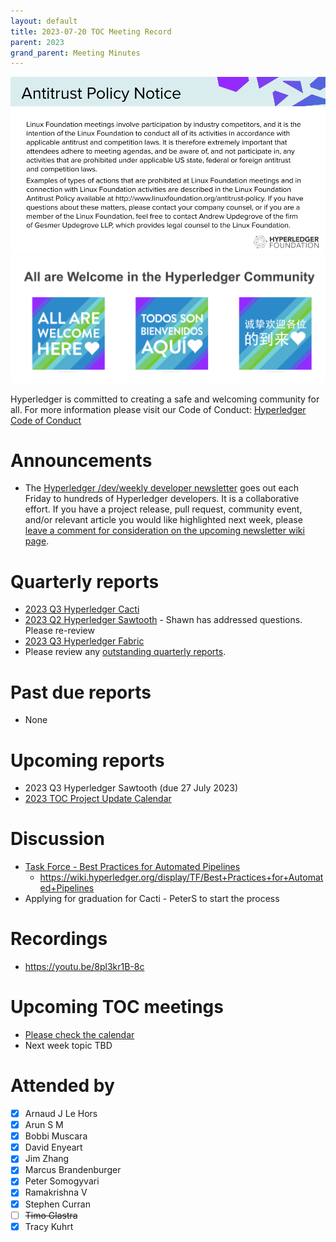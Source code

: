 ```yaml
---
layout: default
title: 2023-07-20 TOC Meeting Record
parent: 2023
grand_parent: Meeting Minutes
---
```

![Antitrust Policy Notice](../images/antitrust-policy-notice.png "Antitrust Policy Notice")
![All are Welcome in the Hyperledger Community](../images/all-are-welcome.png "All are Welcome in the Hyperledger Community")

Hyperledger is committed to creating a safe and welcoming community for all. For more information please visit our Code of Conduct: [Hyperledger Code of Conduct](https://toc.hyperledger.org/governing-documents/code-of-conduct.html)

# Announcements
* The [Hyperledger /dev/weekly developer newsletter](https://wiki.hyperledger.org/pages/viewpage.action?pageId=39618905) goes out each Friday to hundreds of Hyperledger developers. It is a collaborative effort. If you have a project release, pull request, community event, and/or relevant article you would like highlighted next week, please [leave a comment for consideration on the upcoming newsletter wiki page](https://wiki.hyperledger.org/display/DR/2023).

# Quarterly reports
* [2023 Q3 Hyperledger Cacti](https://github.com/hyperledger/toc/pull/139)
* [2023 Q2 Hyperledger Sawtooth](https://github.com/hyperledger/toc/pull/128) - Shawn has addressed questions. Please re-review
* [2023 Q3 Hyperledger Fabric](https://github.com/hyperledger/toc/pull/141)
* Please review any [outstanding quarterly reports](https://github.com/hyperledger/toc/pulls?q=is%3Apr+is%3Aopen+label%3Aquarterly-report+user-review-requested%3A%40me).

# Past due reports
* None

# Upcoming reports
* 2023 Q3 Hyperledger Sawtooth (due 27 July 2023)
* [2023 TOC Project Update Calendar](../../project-reports/2023/2023-updates.md)

# Discussion
* [Task Force - Best Practices for Automated Pipelines](https://github.com/hyperledger/toc/issues/44)
  * https://wiki.hyperledger.org/display/TF/Best+Practices+for+Automated+Pipelines
* Applying for graduation for Cacti - PeterS to start the process

# Recordings
* https://youtu.be/8pl3kr1B-8c

# Upcoming TOC meetings
* [Please check the calendar](https://lists.hyperledger.org/g/toc/calendar)
* Next week topic TBD

# Attended by
* [x] Arnaud J Le Hors
* [x] Arun S M
* [x] Bobbi Muscara
* [x] David Enyeart
* [x] Jim Zhang
* [x] Marcus Brandenburger
* [x] Peter Somogyvari
* [x] Ramakrishna V
* [x] Stephen Curran
* [ ] ~~Timo Glastra~~
* [x] Tracy Kuhrt
